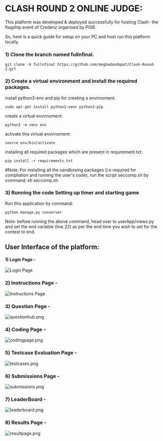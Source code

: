 # CLASH ROUND 2 ONLINE JUDGE:
<p> This platform was developed & deployed successfully for hosting Clash- the flagship event of Credenz organised by PISB.</p>
<p>

So, here is a quick guide for setup on your PC and host run this platform locally.

### 1) Clone the branch named fullnfinal.
	
	git clone -b fullnfinal https://github.com/meghadandapat/Clash-Round-2.git

### 2) Create a virtual environment and install the required packages.

install python3-env and pip for creating a envirnoment.

	sudo apt-get install python3-venv python3-pip

create a virtual envirnoment:

	python3 -m venv env

activate this virtual envirnoment:

	source env/bin/activate

installing all required packages which are present in requirement.txt:

	pip install -r requirements.txt
#Note:
For installing all the sandboxing packages (i.e required for compilation and running the user's code), run the script seccomp.sh by command:
sh seccomp.sh


### 3) Running the code Setting up timer and starting game

Run this application by command:

	python manage.py runserver

Note: before running the above command, head over to userApp/views.py and set the end variable (line 22) as per the end time you wish to set for the contest to end.


</p>
</details>

## User Interface of the platform:
#### 1) Login Page -
![Login Page](./screenshots/login.png)

### 2) Instructions Page -
![Instructions Page](./screenshots/instructions.png)

### 3) Question Page -
![questionhub.png](./screenshots/questionhub.png)

### 4) Coding Page -
![codingpage.png](./screenshots/codingpage.png)

### 5) Testcase Evaluation Page -
![testcases.png](./screenshots/testcases.png)

### 6) Submissions Page -
![submissions.png](./screenshots/submissions.png)

### 7) LeaderBoard -
![leaderboard.png](./screenshots/leaderboard.png)

### 8) Results Page -
![resultpage.png](./screenshots/resultpage.png)
